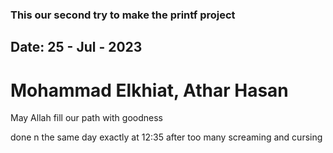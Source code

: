 ### This our second try to make the printf project
## Date: 25 - Jul - 2023
# Mohammad Elkhiat, Athar Hasan

May Allah fill our path with goodness

done n the same day exactly at 12:35 after too many screaming and cursing
